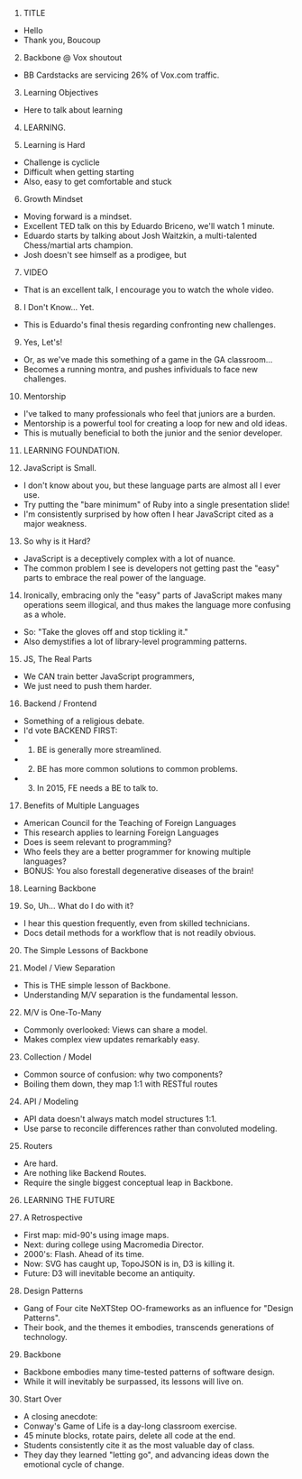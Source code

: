 1) TITLE
 - Hello
 - Thank you, Boucoup

2) Backbone @ Vox shoutout
 - BB Cardstacks are servicing 26% of Vox.com traffic.

3) Learning Objectives
 - Here to talk about learning

4) LEARNING.

5) Learning is Hard
 - Challenge is cyclicle
 - Difficult when getting starting
 - Also, easy to get comfortable and stuck

6) Growth Mindset
 - Moving forward is a mindset.
 - Excellent TED talk on this by Eduardo Briceno, we'll watch 1 minute.
 - Eduardo starts by talking about Josh Waitzkin, a multi-talented Chess/martial arts champion.
 - Josh doesn't see himself as a prodigee, but 

7) VIDEO
 - That is an excellent talk, I encourage you to watch the whole video.

8) I Don't Know... Yet.
 - This is Eduardo's final thesis regarding confronting new challenges.

9) Yes, Let's!
 - Or, as we've made this something of a game in the GA classroom...
 - Becomes a running montra, and pushes infividuals to face new challenges.

10) Mentorship
 - I've talked to many professionals who feel that juniors are a burden.
 - Mentorship is a powerful tool for creating a loop for new and old ideas.
 - This is mutually beneficial to both the junior and the senior developer.

11) LEARNING FOUNDATION.

12) JavaScript is Small.
 - I don't know about you, but these language parts are almost all I ever use.
 - Try putting the "bare minimum" of Ruby into a single presentation slide!
 - I'm consistently surprised by how often I hear JavaScript cited as a major weakness.

13) So why is it Hard?
 - JavaScript is a deceptively complex with a lot of nuance.
 - The common problem I see is developers not getting past the "easy" parts to embrace the real power of the language.

14) Ironically, embracing only the "easy" parts of JavaScript makes many operations seem illogical, and thus makes the language more confusing as a whole.
 - So: "Take the gloves off and stop tickling it."
 - Also demystifies a lot of library-level programming patterns.

15) JS, The Real Parts
 - We CAN train better JavaScript programmers,
 - We just need to push them harder.

16) Backend / Frontend
 - Something of a religious debate.
 - I'd vote BACKEND FIRST:
 - 1) BE is generally more streamlined.
 - 2) BE has more common solutions to common problems.
 - 3) In 2015, FE needs a BE to talk to.

17) Benefits of Multiple Languages
 - American Council for the Teaching of Foreign Languages
 - This research applies to learning Foreign Languages
 - Does is seem relevant to programming?
 - Who feels they are a better programmer for knowing multiple languages?
 - BONUS: You also forestall degenerative diseases of the brain!

18) Learning Backbone

19) So, Uh... What do I do with it?
 - I hear this question frequently, even from skilled technicians.
 - Docs detail methods for a workflow that is not readily obvious.

20) The Simple Lessons of Backbone

21) Model / View Separation
 - This is THE simple lesson of Backbone.
 - Understanding M/V separation is the fundamental lesson.

22) M/V is One-To-Many
 - Commonly overlooked: Views can share a model.
 - Makes complex view updates remarkably easy.

23) Collection / Model
 - Common source of confusion: why two components?
 - Boiling them down, they map 1:1 with RESTful routes

24) API / Modeling
 - API data doesn't always match model structures 1:1.
 - Use parse to reconcile differences rather than convoluted modeling.

25) Routers
 - Are hard.
 - Are nothing like Backend Routes.
 - Require the single biggest conceptual leap in Backbone.

26) LEARNING THE FUTURE

27) A Retrospective
 - First map: mid-90's using image maps.
 - Next: during college using Macromedia Director.
 - 2000's: Flash. Ahead of its time.
 - Now: SVG has caught up, TopoJSON is in, D3 is killing it.
 - Future: D3 will inevitable become an antiquity.

28) Design Patterns
 - Gang of Four cite NeXTStep OO-frameworks as an influence for "Design Patterns".
 - Their book, and the themes it embodies, transcends generations of technology.

29) Backbone
 - Backbone embodies many time-tested patterns of software design.
 - While it will inevitably be surpassed, its lessons will live on.

30) Start Over
 - A closing anecdote:
 - Conway's Game of Life is a day-long classroom exercise.
 - 45 minute blocks, rotate pairs, delete all code at the end.
 - Students consistently cite it as the most valuable day of class.
 - They day they learned "letting go", and advancing ideas down the emotional cycle of change.
 